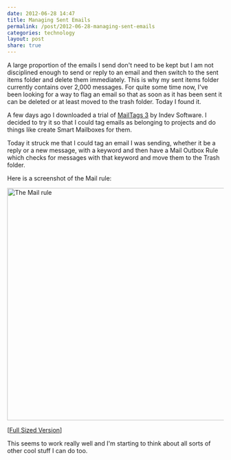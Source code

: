```yaml
---
date: 2012-06-28 14:47
title: Managing Sent Emails
permalink: /post/2012-06-28-managing-sent-emails
categories: technology
layout: post
share: true
---
```


A large proportion of the emails I send don't need to be kept but I am not disciplined enough to send or reply to an email and then switch to the sent items folder and delete them immediately. This is why my sent items folder currently contains over 2,000 messages. For quite some time now, I've been looking for a way to flag an email so that as soon as it has been sent it can be deleted or at least moved to the trash folder. Today I found it.

A few days ago I downloaded a trial of [MailTags 3](http://www.indev.ca/MailTags.html) by Indev Software. I decided to try it so that I could tag emails as belonging to projects and do things like create Smart Mailboxes for them.

Today it struck me that I could tag an email I was sending, whether it be a reply or a new message, with a keyword and then have a Mail Outbox Rule which checks for messages with that keyword and move them to the Trash folder.

Here is a screenshot of the Mail rule:

<img src="http://images.swwritings.com/2012-06-28-managing-sent-emails.png" alt="The Mail rule" width="540" />

[<a href="http://images.swwritings.com/2012-06-28-managing-sent-emails.png" target="_blank">Full Sized Version</a>]

This seems to work really well and I'm starting to think about all sorts of other cool stuff I can do too.
